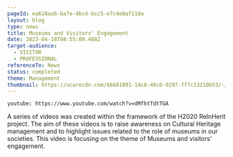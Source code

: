```yaml
---
pageId: ea628aa6-ba7e-4bc4-bcc5-e7c4e8af118a
layout: blog
type: news
title: Museums and Visitors' Engagement
date: 2023-04-18T08:55:00.488Z
target-audience:
  - VISITOR
  - PROFESSIONAL
referenceTo: News
status: completed
theme: Management
thumbnail: https://ucarecdn.com/66681891-14c8-46c6-9297-fffc13210b53/-/crop/1415x751/89,0/-/preview/
---
```



`youtube: https://www.youtube.com/watch?v=dMfhtTdtTGA`

A series of videos was created within the framework of the H2020 ReInHerit project. The aim of these videos is to raise awareness on Cultural Heritage management and to highlight issues related to the role of museums in our societies. This video is focusing on the theme of Museums and visitors’ engagement.